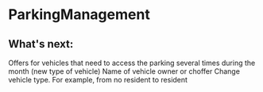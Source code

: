 # ParkingManagement

## What's next:

Offers for vehicles that need to access the parking several times during the month (new type of vehicle)
Name of vehicle owner or choffer
Change vehicle type. For example, from no resident to resident
